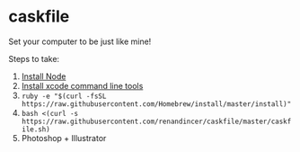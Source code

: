 caskfile
========

Set your computer to be just like mine!

Steps to take:
1. [Install Node](http://nodejs.org/)
2. [Install xcode command line tools](https://developer.apple.com/downloads)
3. `ruby -e "$(curl -fsSL https://raw.githubusercontent.com/Homebrew/install/master/install)" `
4. `bash <(curl -s https://raw.githubusercontent.com/renandincer/caskfile/master/caskfile.sh) `
5. Photoshop + Illustrator
